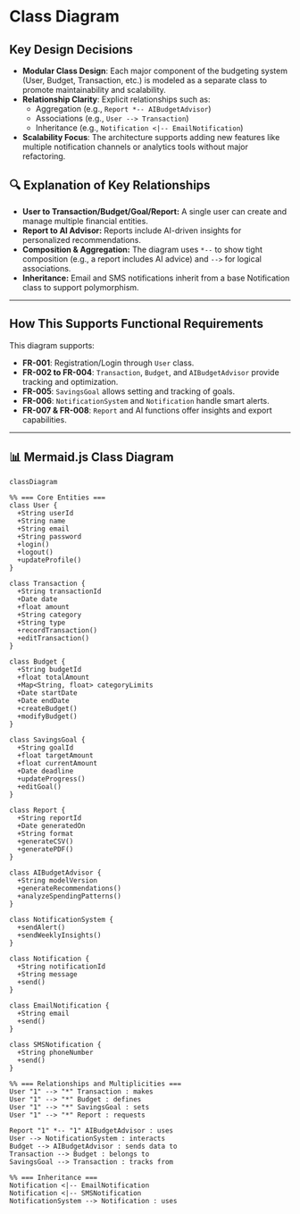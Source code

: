 #  Class Diagram

##  Key Design Decisions

- **Modular Class Design**: Each major component of the budgeting system (User, Budget, Transaction, etc.) is modeled as a separate class to promote maintainability and scalability.
- **Relationship Clarity**: Explicit relationships such as:
  - Aggregation (e.g., `Report *-- AIBudgetAdvisor`)
  - Associations (e.g., `User --> Transaction`)
  - Inheritance (e.g., `Notification <|-- EmailNotification`)
- **Scalability Focus**: The architecture supports adding new features like multiple notification channels or analytics tools without major refactoring.

## 🔍 Explanation of Key Relationships

- **User to Transaction/Budget/Goal/Report:** A single user can create and manage multiple financial entities.
- **Report to AI Advisor:** Reports include AI-driven insights for personalized recommendations.
- **Composition & Aggregation:** The diagram uses `*--` to show tight composition (e.g., a report includes AI advice) and `-->` for logical associations.
- **Inheritance:** Email and SMS notifications inherit from a base Notification class to support polymorphism.

---

##  How This Supports Functional Requirements
This diagram supports:
- **FR-001**: Registration/Login through `User` class.
- **FR-002 to FR-004**: `Transaction`, `Budget`, and `AIBudgetAdvisor` provide tracking and optimization.
- **FR-005**: `SavingsGoal` allows setting and tracking of goals.
- **FR-006**: `NotificationSystem` and `Notification` handle smart alerts.
- **FR-007 & FR-008**: `Report` and AI functions offer insights and export capabilities.

---

## 📊 Mermaid.js Class Diagram

```mermaid
classDiagram

%% === Core Entities ===
class User {
  +String userId
  +String name
  +String email
  +String password
  +login()
  +logout()
  +updateProfile()
}

class Transaction {
  +String transactionId
  +Date date
  +float amount
  +String category
  +String type
  +recordTransaction()
  +editTransaction()
}

class Budget {
  +String budgetId
  +float totalAmount
  +Map<String, float> categoryLimits
  +Date startDate
  +Date endDate
  +createBudget()
  +modifyBudget()
}

class SavingsGoal {
  +String goalId
  +float targetAmount
  +float currentAmount
  +Date deadline
  +updateProgress()
  +editGoal()
}

class Report {
  +String reportId
  +Date generatedOn
  +String format
  +generateCSV()
  +generatePDF()
}

class AIBudgetAdvisor {
  +String modelVersion
  +generateRecommendations()
  +analyzeSpendingPatterns()
}

class NotificationSystem {
  +sendAlert()
  +sendWeeklyInsights()
}

class Notification {
  +String notificationId
  +String message
  +send()
}

class EmailNotification {
  +String email
  +send()
}

class SMSNotification {
  +String phoneNumber
  +send()
}

%% === Relationships and Multiplicities ===
User "1" --> "*" Transaction : makes
User "1" --> "*" Budget : defines
User "1" --> "*" SavingsGoal : sets
User "1" --> "*" Report : requests

Report "1" *-- "1" AIBudgetAdvisor : uses
User --> NotificationSystem : interacts
Budget --> AIBudgetAdvisor : sends data to
Transaction --> Budget : belongs to
SavingsGoal --> Transaction : tracks from

%% === Inheritance ===
Notification <|-- EmailNotification
Notification <|-- SMSNotification
NotificationSystem --> Notification : uses



